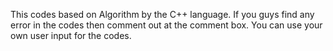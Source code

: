 This codes based on Algorithm by the C++ language. 
If you guys find any error in the codes then comment out at the comment box. 
You can use your own user input for the codes.
